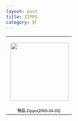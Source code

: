 ```yaml
---
layout: post
title: ZIPPO 
category: 好
---
```

<table style="width:194px;"><tr><td align="center" style="height:194px;background:url(https://picasaweb.google.com/s/c/transparent_album_background.gif) no-repeat left"><a href="https://picasaweb.google.com/100176428078475760122/Zippo20050403?authuser=0&feat=embedwebsite"><img src="https://lh4.googleusercontent.com/-ORaESh09wis/TWAHrpoCR5E/AAAAAAAABhk/olZvue1GcTU/s160-c/Zippo20050403.jpg" width="160" height="160" style="margin:1px 0 0 4px;"></a></td></tr><tr><td style="text-align:center;font-family:arial,sans-serif;font-size:11px"><a href="https://picasaweb.google.com/100176428078475760122/Zippo20050403?authuser=0&feat=embedwebsite" style="color:#4D4D4D;font-weight:bold;text-decoration:none;">物品.Zippo(2005-04-03)</a></td></tr></table>